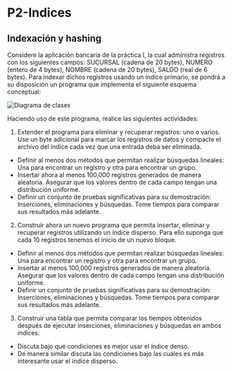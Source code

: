 # P2-Indices

## Indexación y hashing

Considere la aplicación bancaria de la práctica I, la cual administra registros con los siguientes campos: SUCURSAL (cadena de 20 bytes), NUMERO (entero de 4 bytes), NOMBRE (cadena de 20 bytes), SALDO (real de 6 bytes). Para indexar dichos registros usando un índice primario, se pondrá a su disposición un programa que implementa el siguiente esquema conceptual:

![Diagrama de clases](http://s28.postimg.org/ujtyuzukd/diagrama_de_clases.png)

Haciendo uso de este programa, realice las siguientes actividades:
  1.	Extender el programa para eliminar y recuperar registros: uno o varios. Use un byte adicional para marcar los registros de datos y compacte el archivo del índice cada vez que una entrada deba ser eliminada.
  *	Definir al menos dos métodos que permitan realizar búsquedas lineales: Una para encontrar un registro y otra para encontrar un grupo.
  *	Insertar ahora al menos 100,000 registros generados de manera aleatoria. Asegurar que los valores dentro de cada campo tengan una distribución uniforme.
  *	Definir un conjunto de pruebas significativas para su demostración: Inserciones, eliminaciones y búsquedas. Tome tiempos para comparar sus resultados más adelante.

  2.	Construir ahora un nuevo programa que permita insertar, eliminar y recuperar registros utilizando un índice disperso. Para ello suponga que cada 10 registros tenemos el inicio de un nuevo bloque.
  *	Definir al menos dos métodos que permitan realizar búsquedas lineales: Una para encontrar un registro y otra para encontrar un grupo.
  *	Insertar al menos 100,000 registros generados de manera aleatoria. Asegurar que los valores dentro de cada campo tengan  una distribución uniforme.
  *	Definir un conjunto de pruebas significativas para su demostración: Inserciones, eliminaciones y búsquedas. Tome tiempos para comparar sus resultados más adelante.

  3.	Construir una tabla que permita comparar los tiempos obtenidos después de ejecutar inserciones, eliminaciones y búsquedas en ambos índices:
  *	Discuta bajo qué condiciones es mejor usar el índice denso.
  *	De manera similar discuta las condiciones bajo las cuáles es más interesante usar el índice disperso.

